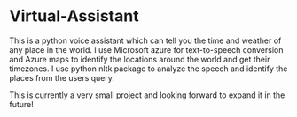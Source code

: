 # Virtual-Assistant
This is a python voice assistant which can tell you the time and weather of any place in the world.
I use Microsoft azure for text-to-speech conversion and Azure maps to identify the locations around the world and get their timezones.
I use python nltk package to analyze the speech and identify the places from the users query.


This is currently a very small project and looking forward to expand it in the future!
